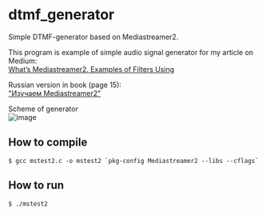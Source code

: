 # dtmf_generator
Simple DTMF-generator based on Mediastreamer2.


This program is example of simple audio signal generator for my article on Medium:<br>
[What’s Mediastreamer2. Examples of Filters Using](https://medium.com/gitconnected/chapter-3-examples-of-using-filters-612f2121301)

Russian version in book (page 15):<br>["Изучаем Mediastreamer2"](https://drive.google.com/file/d/1OEY1VwcelQXMg3oF0HFuolZ11dlFv1lO/view?usp=sharing) 

Scheme of generator<br>
![image](https://user-images.githubusercontent.com/1526432/228306570-0fa9479d-81cc-4a31-bdaa-4f498778fe15.png)

## How to compile

```
$ gcc mstest2.c -o mstest2 `pkg-config Mediastreamer2 --libs --cflags`
```
## How to run

```
$ ./mstest2
```
